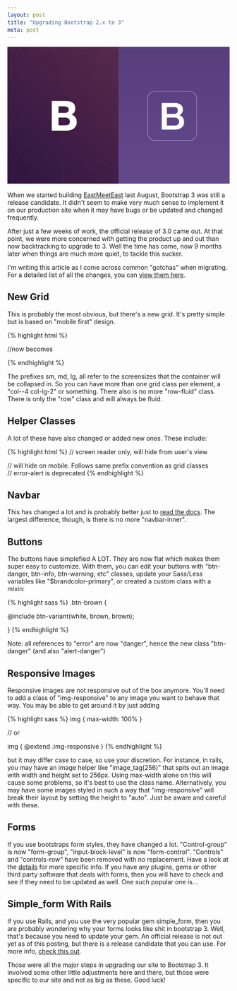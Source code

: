 ```yaml
---
layout: post
title: "Upgrading Bootstrap 2.x to 3"
meta: post
---
```


![](/images/bootstrap.jpg)

When we started building [EastMeetEast][eme] last August, Bootstrap 3 was still a release candidate. It didn't seem to make very much sense to implement it on our production site when it may have bugs or be updated and changed frequently. 

After just a few weeks of work, the official release of 3.0 came out. At that point, we were more concerned with getting the product up and out than now backtracking to <!--more--> upgrade to 3. Well the time has come, now 9 months later when things are much more quiet, to tackle this sucker.

I'm writing this article as I come across common "gotchas" when migrating. For a detailed list of all the changes, you can [view them here][docs].

## New Grid

This is probably the most obvious, but there's a new grid. It's pretty simple but is based on "mobile first" design.

{% highlight html %}
<div class="span4 offset2"></div>

//now becomes

<div class="col-sm-4 col-md-offset-2"></div>
{% endhighlight %}

The prefixes sm, md, lg, all refer to the screensizes that the container will be collapsed in. So you can have more than one grid class per element, a "col--4 col-lg-2" or something. There also is no more "row-fluid" class. There is only the "row" class and will always be fluid.

## Helper Classes

A lot of these have also changed or added new ones. These include:

{% highlight html %}
<label class="sr-only"></label>  // screen reader only, will hide from user's view

<div class="hidden-xs"></div> // will hide on mobile. Follows same prefix convention as grid classes

<div class="alert danger-alert"></div> // error-alert is deprecated
{% endhighlight %}

## Navbar

This has changed a lot and is probably better just to [read the docs][docs]. The largest difference, though, is there is no more "navbar-inner".

## Buttons

The buttons have simplefied A LOT. They are now flat which makes them super easy to customize. With them, you can edit your buttons with "btn-danger, btn-info, btn-warning, etc" classes, update your Sass/Less variables like "$brandcolor-primary", or created a custom class with a mixin:

{% highlight sass %}
.btn-brown {

  @include btn-variant(white, brown, brown);

}
{% endhighlight %}

Note: all references to "error" are now "danger", hence the new class "btn-danger" (and also "alert-danger")

## Responsive Images

Responsive images are not responsive out of the box anymore. You'll need to add a class of "img-responsive" to any image you want to behave that way. You may be able to get around it by just adding

{% highlight sass %}
img { max-width: 100% }

// or

img { @extend .img-responsive }
{% endhighlight %}

but it may differ case to case, so use your discretion. For instance, in rails, you may have an image helper like "image_tag(256)" that spits out an image with width and height set to 256px. Using max-width alone on this will cause some problems, so it's best to use the class name. Alternatively, you may have some images styled in such a way that "img-responsive" will break their layout by setting the height to "auto". Just be aware and careful with these.

## Forms

If you use bootstraps form styles, they have changed a lot. "Control-group" is now "form-group", "input-block-level" is now "form-control". "Controls" and "controls-row" have been removed with no replacement. Have a look at the [details][details] for more specific info. If you have any plugins, gems or other third party software that deals with forms, then you will have to check and see if they need to be updated as well. One such popular one is...

## Simple_form With Rails

If you use Rails, and you use the very popular gem simple_form, then you are probably wondering why your forms looks like shit in bootstrap 3. Well, that's because you need to update your gem. An official release is not out yet as of this posting, but there is a release candidate that you can use. For more info, [check this out][check].

Those were all the major steps in upgrading our site to Bootstrap 3. It involved some other little adjustments here and there, but those were specific to our site and not as big as these. Good luck!

[eme]: http://eastmeeteast.com/
[docs]: http://getbootstrap.com/components/#navbar
[details]: http://getbootstrap.com/migration/
[check]: http://blog.plataformatec.com.br/2014/04/bootstrap-3-support-for-simple-form/